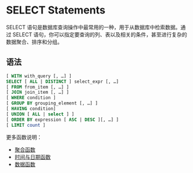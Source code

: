 # SELECT Statements

SELECT 语句是数据库查询操作中最常用的一种，用于从数据库中检索数据。通过 SELECT 语句，你可以指定要查询的列、表以及相关的条件，甚至进行复杂的数据聚合、排序和分组。

## 语法

```SQL
[ WITH with_query [, …] ]
SELECT [ ALL | DISTINCT ] select_expr [, …]
[ FROM from_item [, …] ]
[ JOIN join_item [, …] ]
[ WHERE condition ]
[ GROUP BY grouping_element [, …] ]
[ HAVING condition]
[ UNION [ ALL | select ] ]
[ ORDER BY expression [ ASC | DESC ][, …] ]
[ LIMIT count ]
```

更多函数说明：

* [聚合函数](../functions/aggregation.md)
* [时间与日期函数](../functions/date.md)
* [数据函数](../functions/math.md)
